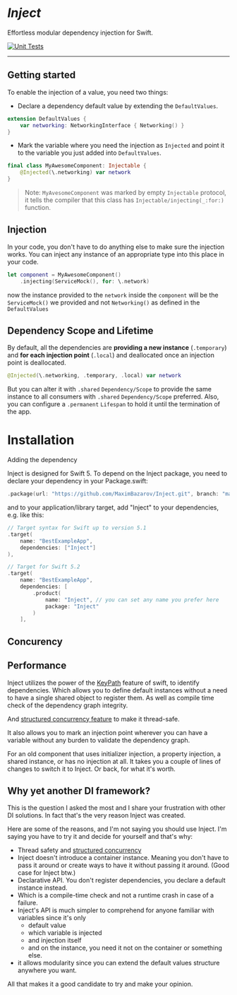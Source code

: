 # *Inject* 
Effortless modular dependency injection for Swift.

[![Unit Tests](https://github.com/MaximBazarov/Inject/actions/workflows/swift-build-test.yml/badge.svg?event=push)](https://github.com/MaximBazarov/Inject/actions/workflows/swift-build-test.yml)

___

## Getting started
To enable the injection of a value, you need two things:
- Declare a dependency default value by extending the ``DefaultValues``.
```swift
extension DefaultValues {
    var networking: NetworkingInterface { Networking() }
}
```
- Mark the variable where you need the injection as ``Injected`` 
and point it to the variable you just added into ``DefaultValues``.
```swift
final class MyAwesomeComponent: Injectable {
    @Injected(\.networking) var network
}
```

> Note: `MyAvesomeComponent` was marked by empty `Injectable` protocol, 
it tells the compiler that this class has ``Injectable/injecting(_:for:)`` 
function.  

## Injection

In your code, you don't have to do anything else to make sure the injection works.
You can inject any instance of an appropriate type into this place in your code.
```swift
let component = MyAwesomeComponent()
    .injecting(ServiceMock(), for: \.network)
```
now the instance provided to the `network`  inside the `component` will be 
the `ServiceMock()` we provided and not `Networking()` as defined in the ``DefaultValues``

## Dependency Scope and Lifetime 

By default, all the dependencies are **providing a new instance** (`.temporary`)
and **for each injection point** (`.local`) 
and deallocated once an injection point is deallocated.
```swift
@Injected(\.networking, .temporary, .local) var network
```

But you can alter it with `.shared` ``Dependency/Scope`` to provide the same instance to all consumers with `.shared` ``Dependency/Scope`` preferred.
Also, you can configure a `.permanent` ``Lifespan`` to hold it until the termination of the app.

# Installation

Adding the dependency

Inject is designed for Swift 5. To depend on the Inject package, you need to declare your dependency in your Package.swift:

```swift
.package(url: "https://github.com/MaximBazarov/Inject.git", branch: "main"),
```
and to your application/library target, add "Inject" to your dependencies, e.g. like this:

```swift
// Target syntax for Swift up to version 5.1
.target(
    name: "BestExampleApp", 
    dependencies: ["Inject"]
),

// Target for Swift 5.2
.target(
    name: "BestExampleApp", 
    dependencies: [
        .product(
            name: "Inject", // you can set any name you prefer here
            package: "Inject"
        )
    ],
```

## Concurency

## Performance

Inject utilizes the power of the [KeyPath](https://developer.apple.com/documentation/swift/keypath) feature of swift, to identify dependencies.
Which allows you to define default instances without a need to have a single shared object to register them.
As well as compile time check of the dependency graph integrity.

And [structured concurrency feature](https://docs.swift.org/swift-book/LanguageGuide/Concurrency.html) to make it thread-safe.

It also allows you to mark an injection point wherever you can have a variable without any burden to validate the dependency graph.

For an old component that uses initializer injection, 
a property injection, a shared instance, or has no injection at all. 
It takes you a couple of lines of changes to switch it to Inject. 
Or back, for what it's worth.

## Why yet another DI framework?
This is the question I asked the most and I share your frustration with other DI solutions. 
In fact that's the very reason Inject was created. 

Here are some of the reasons, and I'm not saying you should use Inject. 
I'm saying you have to try it and decide for yourself and that's why:

- Thread safety and [structured concurrency](https://docs.swift.org/swift-book/LanguageGuide/Concurrency.html)
- Inject doesn't introduce a container instance. Meaning you don't have to pass it around or create ways to have it without passing it around. (Good case for Inject btw.)
- Declarative API. You don't register dependencies, you declare a default instance instead. 
- Which is a compile-time check and not a runtime crash in case of a failure.
- Inject's API is much simpler to comprehend for anyone familiar with variables since it's only 
  - default value
  - which variable is injected
  - and injection itself
  - and on the instance, you need it not on the container or something else.
- it allows modularity since you can extend the default values structure anywhere you want.

All that makes it a good candidate to try and make your opinion.

